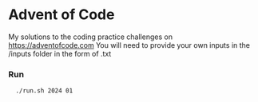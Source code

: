 # Advent of Code

My solutions to the coding practice challenges on https://adventofcode.com
You will need to provide your own inputs in the /inputs folder in the form of <day>.txt

### Run

```bash
  ./run.sh 2024 01
```
